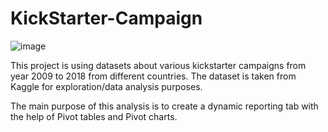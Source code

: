 # KickStarter-Campaign

![image](https://user-images.githubusercontent.com/13681798/115557309-950aee80-a27f-11eb-9302-5e1db49670eb.png)

This project is using datasets about various kickstarter campaigns from year 2009 to 2018 from different countries.
The dataset is taken from Kaggle for exploration/data analysis purposes.

The main purpose of this analysis is to create a dynamic reporting tab with the help of Pivot tables and Pivot charts.


